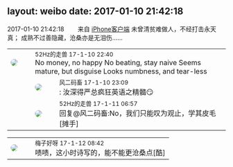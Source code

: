 layout: weibo
date: 2017-01-10 21:42:18
---
<meta name="referrer" content="no-referrer" />

2017-01-10 21:42:18  &nbsp;&nbsp;&nbsp;&nbsp;&nbsp;&nbsp; 来自 <a href="http://app.weibo.com/t/feed/9ksdit" rel="nofollow">iPhone客户端</a>
未曾清贫难做人，不经打击永天真；
成熟不过善隐藏，沧桑亦是无泪伤…… ​​​

<table style="width: 100%;">
  <tr>
    <td style="width: 40px;"><img style="border-radius:50%" src="https://tva4.sinaimg.cn/crop.0.0.180.180.50/8beaf773jw1e8qgp5bmzyj2050050aa8.jpg?KID=imgbed,tva&Expires=1624466923&ssig=xPWIL55jKX"></td>
    <td colspan="2"><small>52Hz的走兽 17-1-10 22:40</small><br/>No money, no happy No beating, stay naive Seems mature, but disguise Looks numbness, and tear-less</td>
  </tr>
  <tr>
    <td/>
    <td style="width: 40px;"><img style="border-radius:50%" src="https://tva3.sinaimg.cn/crop.0.0.639.639.50/6d2a6003jw8f3idy69w2gj20hs0hrt9g.jpg?KID=imgbed,tva&Expires=1624466923&ssig=rY2OdmZfC%2F"></td>
    <td><small>风二码畜 17-1-10 23:09</small><br/>: 汝深得严总疯狂英语之精髓😏</td>
  </tr>
  <tr>
    <td/>
    <td style="width: 40px;"><img style="border-radius:50%" src="https://tva4.sinaimg.cn/crop.0.0.180.180.50/8beaf773jw1e8qgp5bmzyj2050050aa8.jpg?KID=imgbed,tva&Expires=1624466923&ssig=xPWIL55jKX"></td>
    <td><small>52Hz的走兽 17-1-11 06:57</small><br/>回复@风二码畜:No，我们只能叹为观止，学其皮毛[摊手]</td>
  </tr>
</table>

<table style="width: 100%;">
  <tr>
    <td style="width: 40px;"><img style="border-radius:50%" src="https://tva3.sinaimg.cn/crop.0.0.180.180.50/abefb5b0jw1e8qgp5bmzyj2050050aa8.jpg?KID=imgbed,tva&Expires=1624466923&ssig=dgJT5KHtR%2B"></td>
    <td colspan="2"><small>梅子好呀 17-1-12 08:42</small><br/>啧啧，这小时诗写的，能不能更沧桑点[酷]</td>
  </tr>
</table>
